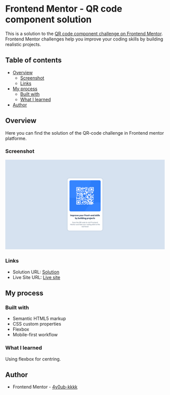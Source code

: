 # Frontend Mentor - QR code component solution

This is a solution to the [QR code component challenge on Frontend Mentor](https://www.frontendmentor.io/challenges/qr-code-component-iux_sIO_H). Frontend Mentor challenges help you improve your coding skills by building realistic projects. 

## Table of contents

- [Overview](#overview)
  - [Screenshot](#screenshot)
  - [Links](#links)
- [My process](#my-process)
  - [Built with](#built-with)
  - [What I learned](#what-i-learned)
- [Author](#author)


## Overview
  Here you can find the solution of the QR-code challenge in Frontend mentor platforme.
### Screenshot

![](./images/Screenshot.PNG)

### Links

- Solution URL: [Solution](https://github.com/4y0ub-kkkk/frontendmentor-qr-code)
- Live Site URL: [Live site](https://4y0ub-kkkk.github.io/frontendmentor-qr-code/)

## My process

### Built with

- Semantic HTML5 markup
- CSS custom properties
- Flexbox
- Mobile-first workflow

### What I learned

Using flexbox for centring.

## Author

- Frontend Mentor - [4y0ub-kkkk](https://www.frontendmentor.io/profile/4y0ub-kkkk)
